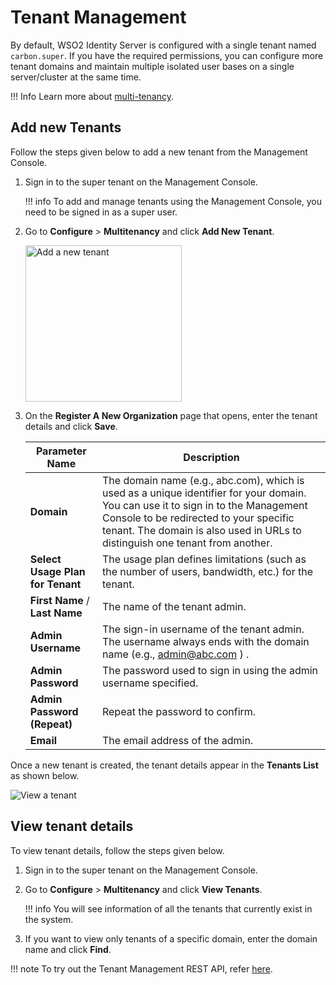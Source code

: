 # Tenant Management

By default, WSO2 Identity Server is configured with a single tenant named `carbon.super`. If you have the required permissions, you can configure more tenant domains and maintain multiple isolated user bases on a single server/cluster at the same time.

!!! Info
    Learn more about [multi-tenancy]({{base_path}}/references/concepts/introduction-to-multitenancy/).

## Add new Tenants

Follow the steps given below to add a new tenant from the Management Console.

1.  Sign in to the super tenant on the Management Console.

    !!! info 
        To add and manage tenants using the Management Console, you need to be signed in as a super user.

2.  Go to **Configure** > **Multitenancy** and click **Add New Tenant**.

    <img src="{{base_path}}/assets/img/guides/add-new-tenant.png" width="250" alt="Add a new tenant">

3.  On the **Register A New Organization** page that opens, enter the tenant details and click **Save**.

    | Parameter Name                   | Description                                                                                                                                                                                                                                                                                       |
    |----------------------------------|---------------------------------------------------------------------------------------------------------------------------------------------------------------------------------------------------------------------------------------------------------------------------------------------------|
    | **Domain**                       | The domain name (e.g., abc.com), which is used as a unique identifier for your domain. You can use it to sign in to the Management Console to be redirected to your specific tenant. The domain is also used in URLs to distinguish one tenant from another. |
    | **Select Usage Plan for Tenant** | The usage plan defines limitations (such as the number of users, bandwidth, etc.) for the tenant.                                                                                                                                                                                                  |
    | **First Name** / **Last Name**   | The name of the tenant admin.                                                                                                                                                                                                                                                                     |
    | **Admin Username**               | The sign-in username of the tenant admin. The username always ends with the domain name (e.g., admin@abc.com ) .                                                                                                                                                                                     |
    | **Admin Password**               | The password used to sign in using the admin username specified.                                                                                                                                                                                                                                   |
    | **Admin Password (Repeat)**      | Repeat the password to confirm.                                                                                                                                                                                                                                                                   |
    | **Email**                        | The email address of the admin.                                                                                                                                                                                                                                                                   |

Once a new tenant is created, the tenant details appear in the **Tenants List** as shown below.

![View a tenant]({{base_path}}/assets/img/guides/view-tenant.png)

## View tenant details

To view tenant details, follow the steps given below.

1. Sign in to the super tenant on the Management Console.
2. Go to **Configure** > **Multitenancy** and click **View Tenants**.

    !!! info
        You will see information of all the tenants that currently exist in the system. 

3. If you want to view only tenants of a specific domain, enter the domain name and click **Find**.

!!! note
    To try out the Tenant Management REST API, refer [here]({{base_path}}/apis/tenant-management-rest-api/).

<!--
## Working with tenants

The server configurations specified in the `deployment.toml` file (stored in the `<IS_HOME>/repository/conf` folder) apply globally to all tenants in your server.

Once you sign in to your tenant domain on the Management Console, you can configure the settings for your tenant.
-->




